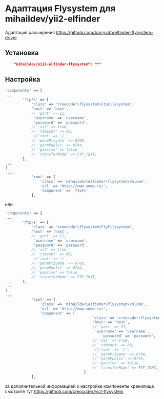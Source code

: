 Адаптация Flysystem для mihaildev/yii2-elfinder
===========================

Адаптация расширения https://github.com/barryvdh/elfinder-flysystem-driver


## Установка

```json
    "mihaildev/yii2-elfinder-flysystem": "*"
```

## Настройка
```php
'components' => [
...
        'ftpFs' => [
			'class' => 'creocoder\flysystem\FtpFilesystem',
			'host' => 'host',
			// 'port' => 21,
			 'username' => 'username',
             'password' => 'password',
			// 'ssl' => true,
			// 'timeout' => 60,
			 //'root' => '/',
			// 'permPrivate' => 0700,
			// 'permPublic' => 0744,
			// 'passive' => false,
			// 'transferMode' => FTP_TEXT,
		],
...
]
...
            'root' => [
				'class' => 'mihaildev\elfinder\flysystem\Volume',
				'url' => 'http://www.some.ru/',
                'component' => 'ftpFs'
			],

```

или

```php
'components' => [
...
        'ftpFs' => [
			'class' => 'creocoder\flysystem\FtpFilesystem',
			'host' => 'host',
			// 'port' => 21,
			 'username' => 'username',
             'password' => 'password',
			// 'ssl' => true,
			// 'timeout' => 60,
			 //'root' => '/',
			// 'permPrivate' => 0700,
			// 'permPublic' => 0744,
			// 'passive' => false,
			// 'transferMode' => FTP_TEXT,
		],
...
]
...
            'root' => [
				'class' => 'mihaildev\elfinder\flysystem\Volume',
				'url' => 'http://www.some.ru/',
                'component' => [
                               			'class' => 'creocoder\flysystem\FtpFilesystem',
                               			'host' => 'host',
                               			// 'port' => 21,
                               			 'username' => 'username',
                                            'password' => 'password',
                               			// 'ssl' => true,
                               			// 'timeout' => 60,
                               			 //'root' => '/',
                               			// 'permPrivate' => 0700,
                               			// 'permPublic' => 0744,
                               			// 'passive' => false,
                               			// 'transferMode' => FTP_TEXT,
                               		]
			],

```

за дополнительной информацией о настройке компоненты хранилища смотрите тут https://github.com/creocoder/yii2-flysystem

